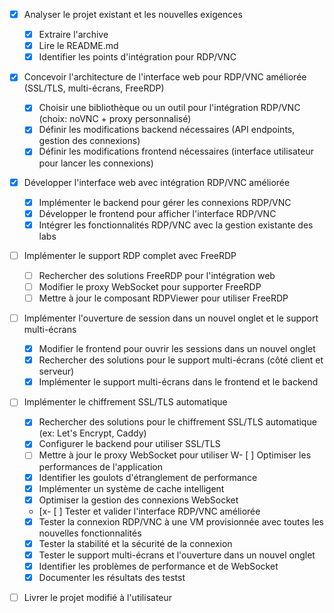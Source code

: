 - [x] Analyser le projet existant et les nouvelles exigences
  - [x] Extraire l'archive
  - [x] Lire le README.md
  - [x] Identifier les points d'intégration pour RDP/VNC
- [x] Concevoir l'architecture de l'interface web pour RDP/VNC améliorée (SSL/TLS, multi-écrans, FreeRDP)
  - [x] Choisir une bibliothèque ou un outil pour l'intégration RDP/VNC (choix: noVNC + proxy personnalisé)
  - [x] Définir les modifications backend nécessaires (API endpoints, gestion des connexions)
  - [x] Définir les modifications frontend nécessaires (interface utilisateur pour lancer les connexions)
- [x] Développer l'interface web avec intégration RDP/VNC améliorée
  - [x] Implémenter le backend pour gérer les connexions RDP/VNC
  - [x] Développer le frontend pour afficher l'interface RDP/VNC
  - [x] Intégrer les fonctionnalités RDP/VNC avec la gestion existante des labs
- [ ] Implémenter le support RDP complet avec FreeRDP
  - [ ] Rechercher des solutions FreeRDP pour l'intégration web
  - [ ] Modifier le proxy WebSocket pour supporter FreeRDP
  - [ ] Mettre à jour le composant RDPViewer pour utiliser FreeRDP
- [ ] Implémenter l'ouverture de session dans un nouvel onglet et le support multi-écrans
  - [x] Modifier le frontend pour ouvrir les sessions dans un nouvel onglet
  - [x] Rechercher des solutions pour le support multi-écrans (côté client et serveur)
  - [x] Implémenter le support multi-écrans dans le frontend et le backend
- [ ] Implémenter le chiffrement SSL/TLS automatique
  - [x] Rechercher des solutions pour le chiffrement SSL/TLS automatique (ex: Let's Encrypt, Caddy)
  - [x] Configurer le backend pour utiliser SSL/TLS
  - [ ] Mettre à jour le proxy WebSocket pour utiliser W- [ ] Optimiser les performances de l'application
  - [x] Identifier les goulots d'étranglement de performance
  - [x] Implémenter un système de cache intelligent
  - [x] Optimiser la gestion des connexions WebSocket
  - [x- [ ] Tester et valider l'interface RDP/VNC améliorée
  - [x] Tester la connexion RDP/VNC à une VM provisionnée avec toutes les nouvelles fonctionnalités
  - [x] Tester la stabilité et la sécurité de la connexion
  - [x] Tester le support multi-écrans et l'ouverture dans un nouvel onglet
  - [x] Identifier les problèmes de performance et de WebSocket
  - [x] Documenter les résultats des testst
- [ ] Livrer le projet modifié à l'utilisateur

